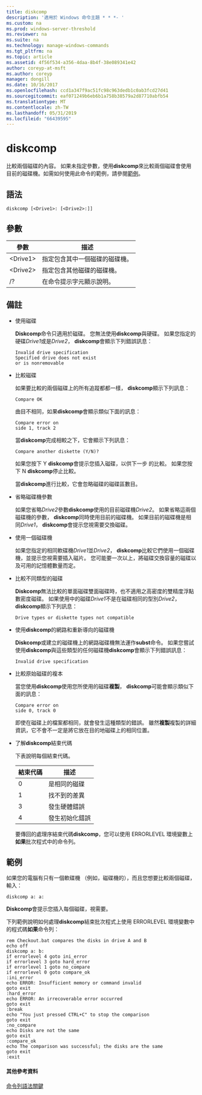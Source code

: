```yaml
---
title: diskcomp
description: '適用於 Windows 命令主題 * * *- '
ms.custom: na
ms.prod: windows-server-threshold
ms.reviewer: na
ms.suite: na
ms.technology: manage-windows-commands
ms.tgt_pltfrm: na
ms.topic: article
ms.assetid: 4f56f534-a356-4daa-8b4f-38e089341e42
author: coreyp-at-msft
ms.author: coreyp
manager: dongill
ms.date: 10/16/2017
ms.openlocfilehash: ccd1a347f9ac51fc98c963dedb1c0ab3fcd27d41
ms.sourcegitcommit: eaf071249b6eb6b1a758b38579a2d87710abfb54
ms.translationtype: MT
ms.contentlocale: zh-TW
ms.lasthandoff: 05/31/2019
ms.locfileid: "66439595"
---
```

# <a name="diskcomp"></a>diskcomp



比較兩個磁碟的內容。 如果未指定參數，使用**diskcomp**來比較兩個磁碟會使用目前的磁碟機。如需如何使用此命令的範例，請參閱[範例](#BKMK_examples)。

## <a name="syntax"></a>語法

```
diskcomp [<Drive1>: [<Drive2>:]]
```

## <a name="parameters"></a>參數

|參數|描述|
|---------|-----------|
|\<Drive1>|指定包含其中一個磁碟的磁碟機。|
|\<Drive2>|指定包含其他磁碟的磁碟機。|
|/?|在命令提示字元顯示說明。|

## <a name="remarks"></a>備註

- 使用磁碟

  **Diskcomp**命令只適用於磁碟。 您無法使用**diskcomp**與硬碟。 如果您指定的硬碟*Drive1*或是*Drive2*， **diskcomp**會顯示下列錯誤訊息：  
  ```
  Invalid drive specification
  Specified drive does not exist
  or is nonremovable
  ```  
- 比較磁碟

  如果要比較的兩個磁碟上的所有追蹤都都一樣， **diskcomp**顯示下列訊息：  
  ```
  Compare OK
  ```  
  曲目不相同，如果**diskcomp**會顯示類似下面的訊息：  
  ```
  Compare error on
  side 1, track 2
  ```  
  當**diskcomp**完成相較之下，它會顯示下列訊息：  
  ```
  Compare another diskette (Y/N)?
  ```  
  如果您按下 Y **diskcomp**會提示您插入磁碟，以供下一步 的比較。 如果您按下 N **diskcomp**停止比較。

  當**diskcomp**進行比較，它會忽略磁碟的磁碟區數目。
- 省略磁碟機參數

  如果您省略*Drive2*參數**diskcomp**使用的目前磁碟機*Drive2*。 如果省略這兩個磁碟機的參數， **diskcomp**同時使用目前的磁碟機。 如果目前的磁碟機是相同*Drive1*， **diskcomp**會提示您視需要交換磁碟。
- 使用一個磁碟機

  如果您指定的相同軟碟機*Drive1*並*Drive2*， **diskcomp**比較它們使用一個磁碟機，並提示您視需要插入磁片。 您可能要一次以上，將磁碟交換容量的磁碟以及可用的記憶體數量而定。
- 比較不同類型的磁碟

  **Diskcomp**無法比較的單面磁碟雙面磁碟時，也不適用之高密度的雙精度浮點數密度磁碟。 如果使用中的磁碟*Drive1*不是在磁碟相同的型別*Drive2*， **diskcomp**顯示下列訊息：  
  ```
  Drive types or diskette types not compatible
  ```  
- 使用**diskcomp**的網路和重新導向的磁碟機

  **Diskcomp**或建立的磁碟機上的網路磁碟機無法運作**subst**命令。 如果您嘗試使用**diskcomp**與這些類型的任何磁碟機**diskcomp**會顯示下列錯誤訊息：  
  ```
  Invalid drive specification
  ```  
- 比較原始磁碟的複本

  當您使用**diskcomp**使用您所使用的磁碟**複製**， **diskcomp**可能會顯示類似下面的訊息：  
  ```
  Compare error on 
  side 0, track 0
  ```  
  即使在磁碟上的檔案都相同，就會發生這種類型的錯誤。 雖然**複製**複製的詳細資訊，它不會不一定是將它放在目的地磁碟上的相同位置。
- 了解**diskcomp**結束代碼

  下表說明每個結束代碼。  

  |結束代碼|描述|
  |---------|-----------|
  |0|是相同的磁碟|
  |1|找不到的差異|
  |3|發生硬體錯誤|
  |4|發生初始化錯誤|

  要傳回的處理序結束代碼**diskcomp**，您可以使用 ERRORLEVEL 環境變數上**如果**批次程式中的命令列。

## <a name="BKMK_examples"></a>範例

如果您的電腦有只有一個軟碟機 （例如，磁碟機的），而且您想要比較兩個磁碟，輸入：
```
diskcomp a: a:
```
**Diskcomp**會提示您插入每個磁碟，視需要。

下列範例說明如何處理**diskcomp**結束批次程式上使用 ERRORLEVEL 環境變數中的程式碼**如果**命令列：
```
rem Checkout.bat compares the disks in drive A and B 
echo off 
diskcomp a: b: 
if errorlevel 4 goto ini_error 
if errorlevel 3 goto hard_error 
if errorlevel 1 goto no_compare
if errorlevel 0 goto compare_ok 
:ini_error 
echo ERROR: Insufficient memory or command invalid 
goto exit 
:hard_error 
echo ERROR: An irrecoverable error occurred 
goto exit 
:break 
echo "You just pressed CTRL+C" to stop the comparison 
goto exit 
:no_compare 
echo Disks are not the same 
goto exit 
:compare_ok 
echo The comparison was successful; the disks are the same 
goto exit 
:exit
```

#### <a name="additional-references"></a>其他參考資料

[命令列語法關鍵](command-line-syntax-key.md)
